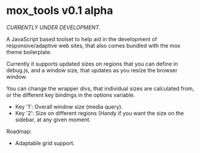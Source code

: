 mox_tools v0.1 alpha
====================

*CURRENTLY UNDER DEVELOPMENT.*

A JavaScript based toolset to help aid in the development of responsive/adaptive web sites, that also comes bundled with the mox theme boilerplate.

Currently it supports updated sizes on regions that you can define in debug.js, and a window size, that updates as you resize the browser window.

You can change the wrapper divs, that individual sizes are calculated from, or the different key bindings in the options variable.

* Key '1': Overall window size (media query).
* Key '2': Size on different regions (Handy if you want the size on the sidebar, at any given moment.

Roadmap:

* Adaptable grid support.

